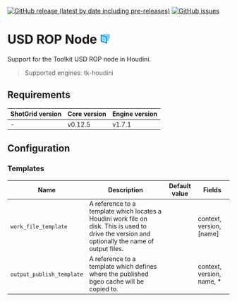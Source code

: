 [![GitHub release (latest by date including pre-releases)](https://img.shields.io/github/v/release/nfa-vfxim/tk-houdini-usdrop?include_prereleases)](https://github.com/nfa-vfxim/tk-houdini-usdrop) 
[![GitHub issues](https://img.shields.io/github/issues/nfa-vfxim/tk-houdini-usdrop)](https://github.com/nfa-vfxim/tk-houdini-usdrop/issues) 


# USD ROP Node <img src="icon_256.png" alt="Icon" height="24"/>

Support for the Toolkit USD ROP node in Houdini.

> Supported engines: tk-houdini

## Requirements

| ShotGrid version | Core version | Engine version |
|------------------|--------------|----------------|
| -                | v0.12.5      | v1.7.1         |

## Configuration

### Templates

| Name                      | Description                                                                                                                                     | Default value | Fields                    |
|---------------------------|-------------------------------------------------------------------------------------------------------------------------------------------------|---------------|---------------------------|
| `work_file_template`      | A reference to a template which locates a Houdini work file on disk. This is used to drive the version and optionally the name of output files. |               | context, version, [name]  |
| `output_publish_template` | A reference to a template which defines where the published bgeo cache will be copied to.                                                       |               | context, version, name, * |


